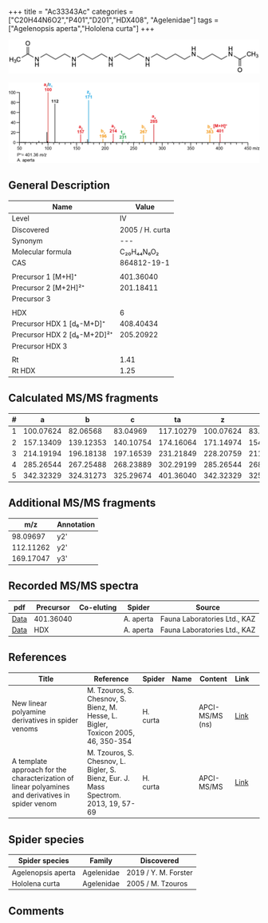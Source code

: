 +++
title = "Ac33343Ac"
categories = ["C20H44N6O2","P401","D201","HDX408",
"Agelenidae"]
tags = ["Agelenopsis aperta","Hololena curta"]
+++

![](/img/Ac33343Ac.png)

![](/img_MSMS/401_Ac33343Ac_Aa.png?classes=border)

## General Description

| Name                        | Value           |
|-----------------------------|-----------------|
| Level                       | IV              |
| Discovered                  | 2005 / H. curta |
| Synonym                     | ---             |
| Molecular formula           | C₂₀H₄₄N₆O₂      |
| CAS                         | 864812-19-1     |
|                             |                 |
| Precursor 1 [M+H]⁺          | 401.36040       |
| Precursor 2 [M+2H]²⁺        | 201.18411       |
| Precursor 3                 |                 |
|                             |                 |
| HDX                         | 6               |
| Precursor HDX 1 [d₆-M+D]⁺   | 408.40434       |
| Precursor HDX 2 [d₆-M+2D]²⁺ | 205.20922       |
| Precursor HDX 3             |                 |
|                             |                 |
| Rt                          | 1.41            |
| Rt HDX                      | 1.25            |

## Calculated MS/MS fragments

| # | a         | b         | c         | ta        | z         | y         | tz        |
|---|-----------|-----------|-----------|-----------|-----------|-----------|-----------|
| 1 | 100.07624 | 82.06568  | 83.04969  | 117.10279 | 100.07624 | 83.04969  | 117.10279 |
| 2 | 157.13409 | 139.12353 | 140.10754 | 174.16064 | 171.14974 | 154.12319 | 188.17629 |
| 3 | 214.19194 | 196.18138 | 197.16539 | 231.21849 | 228.20759 | 211.18104 | 245.23414 |
| 4 | 285.26544 | 267.25488 | 268.23889 | 302.29199 | 285.26544 | 268.23889 | 302.29199 |
| 5 | 342.32329 | 324.31273 | 325.29674 | 401.36040 | 342.32329 | 325.29674 | 359.34984 |

## Additional MS/MS fragments

| m/z       | Annotation |
|-----------|------------|
| 98.09697  | y2'        |
| 112.11262 | y2'        |
| 169.17047 | y3'        |

## Recorded MS/MS spectra

| pdf                                            | Precursor | Co-eluting | Spider    | Source                       |
|------------------------------------------------|-----------|------------|-----------|------------------------------|
| [Data](/pdf/A-aperta/401_Ac33343Ac_Aa.pdf)     | 401.36040 |            | A. aperta | Fauna Laboratories Ltd., KAZ |
| [Data](/pdf/A-aperta/401_Ac33343Ac_Aa_HDX.pdf) | HDX       |            | A. aperta | Fauna Laboratories Ltd., KAZ |

## References

| Title                                                                                             | Reference                                                                           | Spider   | Name | Content         | Link                                                                                   |  |
|---------------------------------------------------------------------------------------------------|-------------------------------------------------------------------------------------|----------|------|-----------------|----------------------------------------------------------------------------------------|--|
| New linear polyamine derivatives in spider venoms                                                 | M. Tzouros, S. Chesnov, S. Bienz, M. Hesse, L. Bigler, Toxicon 2005, 46, 350-354    | H. curta |      | APCI-MS/MS (ns) | [Link](https://www.sciencedirect.com/science/article/pii/S0041010105001613?via%3Dihub) |  |
| A template approach for the characterization of linear polyamines and derivatives in spider venom | M. Tzouros, S. Chesnov, L. Bigler, S. Bienz, Eur. J. Mass Spectrom. 2013, 19, 57-69 | H. curta |      | APCI-MS/MS      | [Link](https://journals.sagepub.com/doi/10.1255/ejms.1213)                             |  

## Spider species

| Spider species     | Family     | Discovered           |
|--------------------|------------|----------------------|
| Agelenopsis aperta | Agelenidae | 2019 / Y. M. Forster |
| Hololena curta     | Agelenidae | 2005 / M. Tzouros    |

## Comments